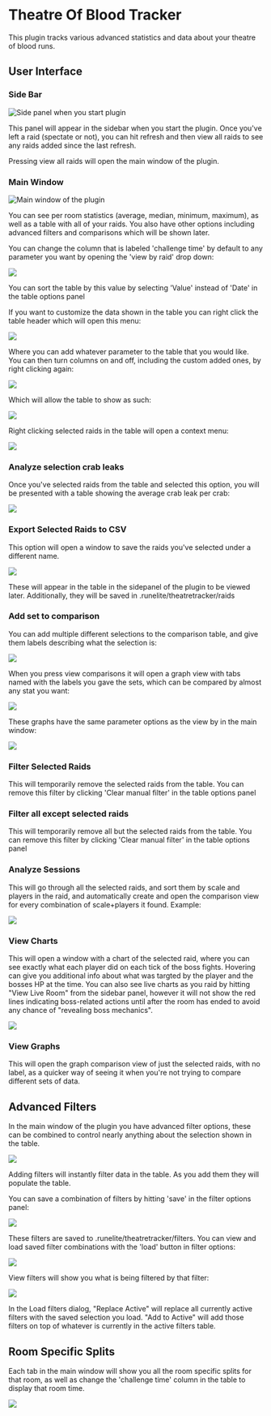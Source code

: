 # Theatre Of Blood Tracker
This plugin tracks various advanced statistics and data about your theatre of blood runs.

## User Interface
### Side Bar

![Side panel when you start plugin](images/sidebar.jpg)

This panel will appear in the sidebar when you start the plugin. Once you've left a raid (spectate or not), you can hit refresh and then view all raids to see any raids added since the last refresh.

Pressing view all raids will open the main window of the plugin.

### Main Window

![Main window of the plugin](images/1.jpg)

You can see per room statistics (average, median, minimum, maximum), as well as a table with all of your raids. 
You also have other options including advanced filters and comparisons which will be shown later.

You can change the column that is labeled 'challenge time' by default to any parameter you want by opening the 'view by raid' drop down:

![](images/viewbyparameters.jpg)

You can sort the table by this value by selecting 'Value' instead of 'Date' in the table options panel

If you want to customize the data shown in the table you can right click the table header which will open this menu:

![](images/rightclicktableheader.jpg)

Where you can add whatever parameter to the table that you would like. You can then turn columns on and off, including the custom added ones, by right clicking again:

![](images/customcolumns.jpg)

Which will allow the table to show as such:

![](images/customtablesetup.jpg)

Right clicking selected raids in the table will open a context menu:

![](images/rightclickgraphcontext.jpg)

### Analyze selection crab leaks

Once you've selected raids from the table and selected this option, you will be presented with a table showing the average crab leak per crab:

![](images/analyzeselectioncrableaks.jpg)

### Export Selected Raids to CSV

This option will open a window to save the raids you've selected under a different name.

![](images/saveraidswindow.jpg)

These will appear in the table in the sidepanel of the plugin to be viewed later. Additionally, they will be saved in .runelite/theatretracker/raids

### Add set to comparison

You can add multiple different selections to the comparison table, and give them labels describing what the selection is:

![](images/view%20comparisons.jpg)

When you press view comparisons it will open a graph view with tabs named with the labels you gave the sets, which can be compared by almost any stat you want:

![](images/comparison%20view.jpg)

These graphs have the same parameter options as the view by in the main window:

![](images/comparison%20options.jpg)

### Filter Selected Raids

This will temporarily remove the selected raids from the table. You can remove this filter by clicking 'Clear manual filter' in the table options panel

### Filter all except selected raids

This will temporarily remove all but the selected raids from the table. You can remove this filter by clicking 'Clear manual filter' in the table options panel

### Analyze Sessions

This will go through all the selected raids, and sort them by scale and players in the raid, and automatically create and open the comparison view for every combination of scale+players it found. Example:

![](images/analyzesessions.jpg)

### View Charts

This will open a window with a chart of the selected raid, where you can see exactly what each player did on each tick of the boss fights. Hovering can give you additional info about what was targted by the player and the bosses HP at the time.
You can also see live charts as you raid by hitting "View Live Room" from the sidebar panel, however it will not show the red lines indicating boss-related actions until after the room has ended to avoid any chance of "revealing boss mechanics".

![](images/chart.jpg)

### View Graphs

This will open the graph comparison view of just the selected raids, with no label, as a quicker way of seeing it when you're not trying to compare different sets of data.

## Advanced Filters

In the main window of the plugin you have advanced filter options, these can be combined to control nearly anything about the selection shown in the table.

![](images/advancedfilters.jpg)

Adding filters will instantly filter data in the table. As you add them they will populate the table.

You can save a combination of filters by hitting 'save' in the filter options panel:

![](images/savefilters.jpg)

These filters are saved to .runelite/theatretracker/filters. You can view and load saved filter combinations with the 'load' button in filter options:

![](images/loadfilters.jpg)

View filters will show you what is being filtered by that filter:

![](images/viewfilters.jpg)

In the Load filters dialog, "Replace Active" will replace all currently active filters with the saved selection you load. "Add to Active" will add those filters on top of whatever is currently in the active filters table.

## Room Specific Splits

Each tab in the main window will show you all the room specific splits for that room, as well as change the 'challenge time' column in the table to display that room time.

![](images/roomspecificsplits.jpg)

